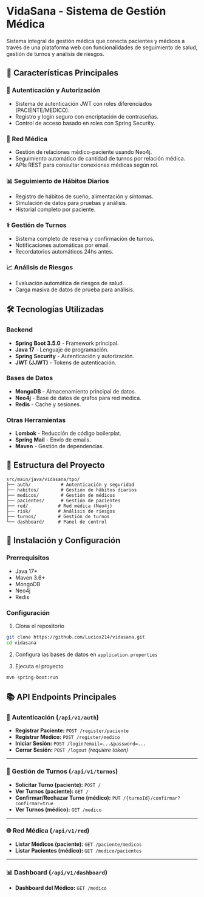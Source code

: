 # VidaSana - Sistema de Gestión Médica

Sistema integral de gestión médica que conecta pacientes y médicos a través de una plataforma web con funcionalidades de seguimiento de salud, gestión de turnos y análisis de riesgos.

## 🚀 Características Principales

### 🔐 Autenticación y Autorización
- Sistema de autenticación JWT con roles diferenciados (PACIENTE/MEDICO).
- Registro y login seguro con encriptación de contraseñas.
- Control de acceso basado en roles con Spring Security.

### 🏥 Red Médica
- Gestión de relaciones médico-paciente usando Neo4j.
- Seguimiento automático de cantidad de turnos por relación médica.
- APIs REST para consultar conexiones médicas según rol.

### 📊 Seguimiento de Hábitos Diarios
- Registro de hábitos de sueño, alimentación y síntomas.
- Simulación de datos para pruebas y análisis.
- Historial completo por paciente.

### ⚕️ Gestión de Turnos
- Sistema completo de reserva y confirmación de turnos.
- Notificaciones automáticas por email.
- Recordatorios automáticos 24hs antes.

### 📈 Análisis de Riesgos
- Evaluación automática de riesgos de salud.
- Carga masiva de datos de prueba para análisis.

## 🛠️ Tecnologías Utilizadas

### Backend
- **Spring Boot 3.5.0** - Framework principal.
- **Java 17** - Lenguaje de programación.
- **Spring Security** - Autenticación y autorización.
- **JWT (JJWT)** - Tokens de autenticación.

### Bases de Datos
- **MongoDB** - Almacenamiento principal de datos.
- **Neo4j** - Base de datos de grafos para red médica.
- **Redis** - Cache y sesiones.

### Otras Herramientas
- **Lombok** - Reducción de código boilerplat.
- **Spring Mail** - Envío de emails.
- **Maven** - Gestión de dependencias.

## 📁 Estructura del Proyecto

```
src/main/java/vidasana/tpo/
├── auth/           # Autenticación y seguridad
├── habitos/        # Gestión de hábitos diarios
├── medicos/        # Gestión de médicos
├── pacientes/      # Gestión de pacientes
├── red/           # Red médica (Neo4j)
├── risk/          # Análisis de riesgos
├── turnos/        # Gestión de turnos
└── dashboard/     # Panel de control
```

## 🚀 Instalación y Configuración

### Prerrequisitos
- Java 17+
- Maven 3.6+
- MongoDB
- Neo4j
- Redis

### Configuración
1. Clona el repositorio
```bash
git clone https://github.com/Luciox214/vidasana.git
cd vidasana
```

2. Configura las bases de datos en `application.properties`

3. Ejecuta el proyecto
```bash
mvn spring-boot:run
```

## 📚 API Endpoints Principales

### 🔐 Autenticación (`/api/v1/auth`)
- **Registrar Paciente:** `POST /register/paciente`
- **Registrar Médico:** `POST /register/medico`
- **Iniciar Sesión:** `POST /login?email=...&password=...`
- **Cerrar Sesión:** `POST /logout` _(requiere token)_

---

### 🏥 Gestión de Turnos (`/api/v1/turnos`)
- **Solicitar Turno (paciente):** `POST /`
- **Ver Turnos (paciente):** `GET /`
- **Confirmar/Rechazar Turno (médico):** `PUT /{turnoId}/confirmar?confirmar=true`
- **Ver Turnos (médico):** `GET /medico`

---

### 🌐 Red Médica (`/api/v1/red`)
- **Listar Médicos (paciente):** `GET /paciente/medicos`
- **Listar Pacientes (médico):** `GET /medico/pacientes`

---

### 📊 Dashboard (`/api/v1/dashboard`)
- **Dashboard del Médico:** `GET /medico`



